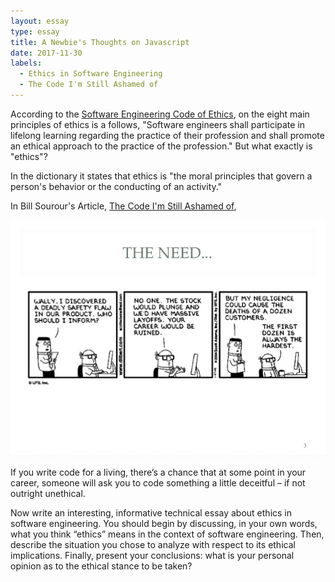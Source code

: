 ```yaml
---
layout: essay
type: essay
title: A Newbie's Thoughts on Javascript
date: 2017-11-30
labels:
  - Ethics in Software Engineering
  - The Code I'm Still Ashamed of
---
```


According to the [Software Engineering Code of Ethics](https://www.computer.org/web/education/code-of-ethics), on the eight main principles of ethics is a follows, "Software engineers shall participate in lifelong learning regarding the practice of their profession and shall promote an ethical approach to the practice of the profession." But what exactly is "ethics"?

In the dictionary it states that ethics is "the moral principles that govern a person's behavior or the conducting of an activity." 



In Bill Sourour's Article, [The Code I'm Still Ashamed of](https://medium.freecodecamp.org/the-code-im-still-ashamed-of-e4c021dff55e), 

<img class="ui medium left floated image" src="/images/software-engineering-ethics-3-638.jpg"> 

If you write code for a living, there’s a chance that at some point in your career, someone will ask you to code something a little deceitful – if not outright unethical.

Now write an interesting, informative technical essay about ethics in software engineering. You should begin by discussing, in your own words, what you think “ethics” means in the context of software engineering. Then, describe the situation you chose to analyze with respect to its ethical implications. Finally, present your conclusions: what is your personal opinion as to the ethical stance to be taken?
